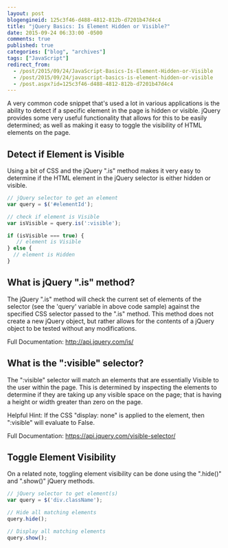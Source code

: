 ```yaml
---
layout: post
blogengineid: 125c3f46-d488-4812-812b-d7201b47d4c4
title: "jQuery Basics: Is Element Hidden or Visible?"
date: 2015-09-24 06:33:00 -0500
comments: true
published: true
categories: ["blog", "archives"]
tags: ["JavaScript"]
redirect_from: 
  - /post/2015/09/24/JavaScript-Basics-Is-Element-Hidden-or-Visible
  - /post/2015/09/24/javascript-basics-is-element-hidden-or-visible
  - /post.aspx?id=125c3f46-d488-4812-812b-d7201b47d4c4
---
```

<!-- more -->

A very common code snippet that's used a lot in various applications is the ability to detect if a specific element in the page is hidden or visible. jQuery provides some very useful functionality that allows for this to be easily determined; as well as making it easy to toggle the visibility of HTML elements on the page.

## Detect if Element is Visible

Using a bit of CSS and the jQuery ".is" method makes it very easy to determine if the HTML element in the jQuery selector is either hidden or visible.

```js
// jQuery selector to get an element
var query = $('#elementId');

// check if element is Visible
var isVisible = query.is(':visible');

if (isVisible === true) {
   // element is Visible
} else {
  // element is Hidden
}
```

## What is jQuery ".is" method?

The jQuery ".is" method will check the current set of elements of the selector (see the 'query' variable in above code sample) against the specified CSS selector passed to the ".is" method. This method does not create a new jQuery object, but rather allows for the contents of a jQuery object to be tested without any modifications.

Full Documentation: <a href="http://api.jquery.com/is/" target="_blank">http://api.jquery.com/is/</a>

## What is the ":visible" selector?

The ":visible" selector will match an elements that are essentially Visible to the user within the page. This is determined by inspecting the elements to determine if they are taking up any visible space on the page; that is having a height or width greater than zero on the page.

Helpful Hint: If the CSS "display: none" is applied to the element, then ":visible" will evaluate to False.

Full Documentation: <a href="https://api.jquery.com/visible-selector/" target="_blank">https://api.jquery.com/visible-selector/</a>

## Toggle Element Visibility

On a related note, toggling element visibility can be done using the ".hide()" and ".show()" jQuery methods.

```js
// jQuery selector to get element(s)
var query = $('div.className');

// Hide all matching elements
query.hide();

// Display all matching elements
query.show();
```
